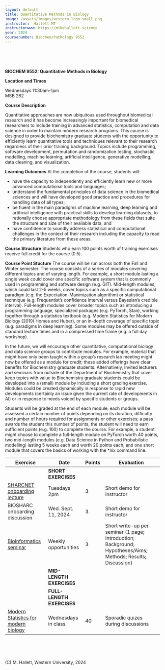 ```yaml
---
layout: default
title: Quantitative Methods in Biology
image: /assets/images/western.logo.small.png
instructor:  Hallett MT
instructorwww: https://mikehallett.science
year: 2024
coursenumber: Biochem/Pathology 9552    
---
```


<br><br><br>

__BIOCHEM 9552: Quantitative Methods in Biology__<br>

__Location and Times__

Wednesdays 11:30am-1pm <br>
MSB 282 <br>


__Course Description__

Quantitative approaches are now ubiquitous used throughout biomedical research and it has become
increasingly important for biomedical researchers to include training in advanced statistics, computation
and data science in order to maintain modern research programs. This course is designed to provide
biochemistry graduate students with the opportunity to efficiently learn quantitative tools and techniques
relevant to their research regardless of their prior training background. Topics include programming,
software development, permutation and randomization testing, stochastic modelling, machine learning,
artificial intelligence, generative modelling, data cleaning, and visualization.


__Learning Outcomes__
At the completion of the course, students will:
- have the capacity to independently and efficiently learn new or more advanced computational
tools and languages;
- understand the fundamental principles of data science in the biomedical sciences and will have
developed good practice and procedures for handling data of all types;
- be fluent in the main paradigms of machine learning, deep learning and artificial intelligence with
practical skills to develop learning datasets, to rationally choose appropriate methodology from
these fields that suite the structure and size of their available data; and
- have confidence to soundly address statistical and computational challenges in the context of
their research including the capacity to read the primary literature from these areas.


__Course Structure__
Students who earn 100 points worth of training exercises receive full credit for the course (0.5). 

__Course Point Stucture__
The course will be run across both the Fall and Winter semester. The course consists of a series of modules covering different
topics and of varying length. For example, a short module lasting a single week could cover one specific
software system that is commonly used in programming and software design (e.g. GIT). Mid-length
modules, which could last 2-5 weeks, cover topics such as a specific computational paradigm (e.g. the
Expectation-Maximization algorithm) or statistical technique (e.g. Frequentist’s confidence interval versus
Bayesian’s credible interval). Full-length modules cover broader topics such as introducing a programming
language, specialized packages (e.g. PyTorch, Stan), working together through a statistics textbook (e.g.
Modern Statistics for Modern Biology (2019) Homes and Huber), or an in-depth coverage of specific topic
(e.g. paradigms in deep learning).
Some modules may be offered outside of standard lecture times and in a compressed time frame (e.g. a
full day workshop). 

In the future, we will encourage other quantitative, computational biology and data
science groups to contribute modules. For example, material that might have only been taught within a
group’s research lab meeting might now be offered as a module for credit; these added offerings have
clear benefits for Biochemistry graduate students. Alternatively, invited lecturers and seminars from
outside of the Department of Biochemistry that cover keep topics with value to Biochemistry graduate
students could be developed into a (small) module by including a short grading exercise. Modules could
be created dynamically in response to rapid new developments (certainly an issue given the current rate
of developments in AI) or in response to needs voiced by specific students or groups.

Students will be graded at the end of each module; each module will be assessed a certain number of
points depending on its duration, difficulty and number of hours required for assignments or other
exercises; a pass awards the student this number of points; the student will need to earn sufficient
points (e.g. 100) to complete the course.
For example, a student might choose to complete a full-length module on PyTorch worth 40 points, two
mid-length modules (e.g. Data Science in Python and Probabilistic modelling) lasting 5 weeks each and
worth 20 points each, and one short module that covers the basics of working with the *nix command
line.


| __Exercise__  | __Date__ | __Points__    | __Evaluation__ |
|----------|----------|----------|----------|
| | __SHORT EXERCISES__ | | |
| [SHARCNET onboarding lecture](https://training.sharcnet.ca/courses/course/view.php?id=34)    | Tuesdays 2pm     | 3     | Short demo for instructor |
| BIOSHARC onboarding discussion   | Wed. Sept. 11, 2024     | 3     | Short demo for instructor |
| [Bioinformatics seminar](https://www.events.westernu.ca/events/schulich-medicine-dentistry/2023-12/western-bioinformatics-Dec8.html) | Weekly opportunities | 3 | Short write-up per seminar (1 page; Introduction; Background; Hypotheses/Aims; Methods; Results; Discussion) | 
| | __MID-LENGTH EXERCISES__ || |
| | __FULL-LENGTH EXERCISES__ |||
| [Modern Statistics for modern biology](https://www.huber.embl.de/msmb/) | Wednesdays in class | 40 | Sporadic quizes during discussions |


<br><br><br>

(C) M. Hallett, Western University, 2024


